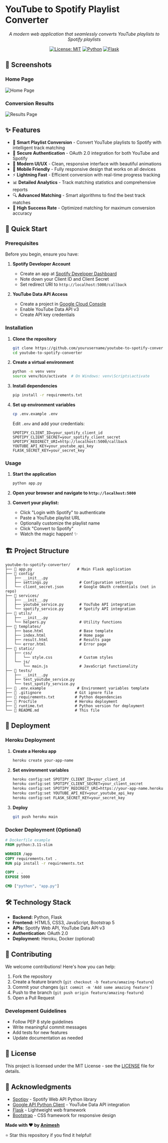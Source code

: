 # YouTube to Spotify Playlist Converter

<div align="center">

*A modern web application that seamlessly converts YouTube playlists to Spotify playlists*

[![License: MIT](https://img.shields.io/badge/License-MIT-yellow.svg)](https://opensource.org/licenses/MIT)
[![Python](https://img.shields.io/badge/Python-3.7+-blue.svg)](https://www.python.org/downloads/)
[![Flask](https://img.shields.io/badge/Flask-2.3.3-green.svg)](https://flask.palletsprojects.com/)

</div>

## 📸 Screenshots

### Home Page
![Home Page](https://via.placeholder.com/800x500/1a202c/ffffff?text=Home+Page+-+Convert+Your+Playlists)

### Conversion Results
![Results Page](https://via.placeholder.com/800x500/ffffff/1a202c?text=Conversion+Results+-+Success+Statistics)


## ✨ Features

- 🎵 **Smart Playlist Conversion** - Convert YouTube playlists to Spotify with intelligent track matching
- 🔐 **Secure Authentication** - OAuth 2.0 integration for both YouTube and Spotify
- 🎨 **Modern UI/UX** - Clean, responsive interface with beautiful animations
- 📱 **Mobile Friendly** - Fully responsive design that works on all devices
- ⚡ **Lightning Fast** - Efficient conversion with real-time progress tracking
- 📊 **Detailed Analytics** - Track matching statistics and comprehensive reports
- 🔍 **Advanced Matching** - Smart algorithms to find the best track matches
- 🎯 **High Success Rate** - Optimized matching for maximum conversion accuracy

## 🚀 Quick Start

### Prerequisites

Before you begin, ensure you have:

1. **Spotify Developer Account**
   - Create an app at [Spotify Developer Dashboard](https://developer.spotify.com/dashboard/)
   - Note down your Client ID and Client Secret
   - Set redirect URI to `http://localhost:5000/callback`

2. **YouTube Data API Access**
   - Create a project in [Google Cloud Console](https://console.cloud.google.com/)
   - Enable YouTube Data API v3
   - Create API key credentials

### Installation

1. **Clone the repository**
   ```bash
   git clone https://github.com/yourusername/youtube-to-spotify-converter.git
   cd youtube-to-spotify-converter
   ```

2. **Create a virtual environment**
   ```bash
   python -m venv venv
   source venv/bin/activate  # On Windows: venv\Scripts\activate
   ```

3. **Install dependencies**
   ```bash
   pip install -r requirements.txt
   ```

4. **Set up environment variables**
   ```bash
   cp .env.example .env
   ```
   
   Edit `.env` and add your credentials:
   ```env
   SPOTIPY_CLIENT_ID=your_spotify_client_id
   SPOTIPY_CLIENT_SECRET=your_spotify_client_secret
   SPOTIPY_REDIRECT_URI=http://localhost:5000/callback
   YOUTUBE_API_KEY=your_youtube_api_key
   FLASK_SECRET_KEY=your_secret_key
   ```

### Usage

1. **Start the application**
   ```bash
   python app.py
   ```

2. **Open your browser and navigate to `http://localhost:5000`**

3. **Convert your playlist:**
   - Click "Login with Spotify" to authenticate
   - Paste a YouTube playlist URL
   - Optionally customize the playlist name
   - Click "Convert to Spotify"
   - Watch the magic happen! ✨

## 🏗️ Project Structure

```
youtube-to-spotify-converter/
├── 📁 app.py                    # Main Flask application
├── 📁 config/
│   ├── __init__.py
│   ├── settings.py              # Configuration settings
│   └── client_secret.json       # Google OAuth credentials (not in repo)
├── 📁 services/
│   ├── __init__.py
│   ├── youtube_service.py       # YouTube API integration
│   └── spotify_service.py       # Spotify API integration
├── 📁 utils/
│   ├── __init__.py
│   └── helpers.py               # Utility functions
├── 📁 templates/
│   ├── base.html                # Base template
│   ├── index.html               # Home page
│   ├── result.html              # Results page
│   └── error.html               # Error page
├── 📁 static/
│   ├── css/
│   │   └── style.css            # Custom styles
│   └── js/
│       └── main.js              # JavaScript functionality
├── 📁 tests/
│   ├── __init__.py
│   ├── test_youtube_service.py
│   └── test_spotify_service.py
├── 📄 .env.example              # Environment variables template
├── 📄 .gitignore               # Git ignore file
├── 📄 requirements.txt         # Python dependencies
├── 📄 Procfile                 # Heroku deployment
├── 📄 runtime.txt              # Python version for deployment
└── 📄 README.md                # This file
```

## 🚀 Deployment

### Heroku Deployment

1. **Create a Heroku app**
   ```bash
   heroku create your-app-name
   ```

2. **Set environment variables**
   ```bash
   heroku config:set SPOTIPY_CLIENT_ID=your_client_id
   heroku config:set SPOTIPY_CLIENT_SECRET=your_client_secret
   heroku config:set SPOTIPY_REDIRECT_URI=https://your-app-name.herokuapp.com/callback
   heroku config:set YOUTUBE_API_KEY=your_youtube_api_key
   heroku config:set FLASK_SECRET_KEY=your_secret_key
   ```

3. **Deploy**
   ```bash
   git push heroku main
   ```

### Docker Deployment (Optional)

```dockerfile
# Dockerfile example
FROM python:3.11-slim

WORKDIR /app
COPY requirements.txt .
RUN pip install -r requirements.txt

COPY . .
EXPOSE 5000

CMD ["python", "app.py"]
```

## 🛠️ Technology Stack

- **Backend:** Python, Flask
- **Frontend:** HTML5, CSS3, JavaScript, Bootstrap 5
- **APIs:** Spotify Web API, YouTube Data API v3
- **Authentication:** OAuth 2.0
- **Deployment:** Heroku, Docker (optional)

## 🤝 Contributing

We welcome contributions! Here's how you can help:

1. Fork the repository
2. Create a feature branch (`git checkout -b feature/amazing-feature`)
3. Commit your changes (`git commit -m 'Add some amazing feature'`)
4. Push to the branch (`git push origin feature/amazing-feature`)
5. Open a Pull Request

### Development Guidelines

- Follow PEP 8 style guidelines
- Write meaningful commit messages
- Add tests for new features
- Update documentation as needed

## 📝 License

This project is licensed under the MIT License - see the [LICENSE](LICENSE) file for details.

## 🙏 Acknowledgments

- [Spotipy](https://spotipy.readthedocs.io/) - Spotify Web API Python library
- [Google API Python Client](https://github.com/googleapis/google-api-python-client) - YouTube Data API integration
- [Flask](https://flask.palletsprojects.com/) - Lightweight web framework
- [Bootstrap](https://getbootstrap.com/) - CSS framework for responsive design



**Made with ❤️ by [Animesh](https://github.com/dahiyaanimesh)**

⭐ Star this repository if you find it helpful!

</div>
